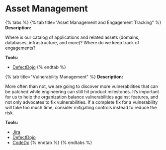 # Asset Management

{% tabs %}
{% tab title="Asset Management and Engagement Tracking" %}
**Description:**

Where is our catalog of applications and related assets \(domains, databases, infrastructure, and more\)? Where do we keep track of engagements?

**Tools:**

* [DefectDojo](https://defect-dojo.dsp-appsec.broadinstitute.org/dashboard)
{% endtab %}

{% tab title="Vulnerability Management" %}
**Description:**

More often than not, we are going to discover more vulnerabilities that can be patched while engineering can still hit product milestones. It’s important for us to help the organization balance vulnerabilities against features, and not only advocates to fix vulnerabilities. If a complete fix for a vulnerability will take too much time, consider mitigating controls instead to reduce the risk.

**Tools:**

* [Jira](https://broadinstitute.atlassian.net/secure/Dashboard.jspa)
* [DefectDojo](https://defect-dojo.dsp-appsec.broadinstitute.org/dashboard)
* [CodeDx](https://codedx.dsp-appsec.broadinstitute.org/codedx/login)
{% endtab %}
{% endtabs %}

